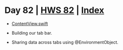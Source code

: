# Day 82 | [HWS 82](https://www.hackingwithswift.com/100/swiftui/82) | [Index](https://github.com/JulesMoorhouse/100DaysOfSwiftUI/blob/main/README.md)

- [ContentView.swift](https://github.com/JulesMoorhouse/100DaysOfSwiftUI/blob/main/P16I%20HotProspects/P16I%20HotProspects/ContentView.swift)

- Building our tab bar.
- Sharing data across tabs using @EnvironmentObject.